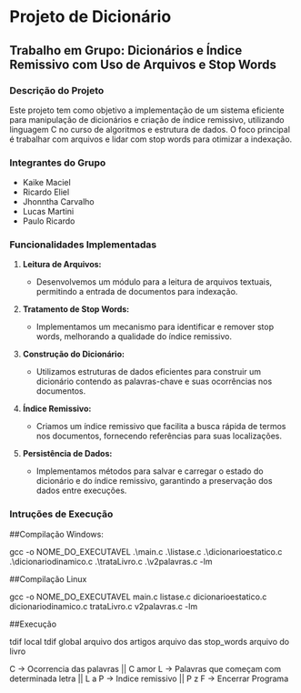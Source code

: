 # Projeto de Dicionário

## Trabalho em Grupo: Dicionários e Índice Remissivo com Uso de Arquivos e Stop Words

### Descrição do Projeto

Este projeto tem como objetivo a implementação de um sistema eficiente para manipulação de dicionários e criação de índice remissivo, utilizando linguagem C no curso de algoritmos e estrutura de dados. O foco principal é trabalhar com arquivos e lidar com stop words para otimizar a indexação.

### Integrantes do Grupo

- Kaike Maciel
- Ricardo Eliel
- Jhonntha Carvalho
- Lucas Martini
- Paulo Ricardo

### Funcionalidades Implementadas

1. **Leitura de Arquivos:**
   - Desenvolvemos um módulo para a leitura de arquivos textuais, permitindo a entrada de documentos para indexação.

2. **Tratamento de Stop Words:**
   - Implementamos um mecanismo para identificar e remover stop words, melhorando a qualidade do índice remissivo.

3. **Construção do Dicionário:**
   - Utilizamos estruturas de dados eficientes para construir um dicionário contendo as palavras-chave e suas ocorrências nos documentos.

4. **Índice Remissivo:**
   - Criamos um índice remissivo que facilita a busca rápida de termos nos documentos, fornecendo referências para suas localizações.

5. **Persistência de Dados:**
   - Implementamos métodos para salvar e carregar o estado do dicionário e do índice remissivo, garantindo a preservação dos dados entre execuções.

### Intruções de Execução

##Compilação Windows:

gcc -o NOME_DO_EXECUTAVEL .\main.c .\listase.c .\dicionarioestatico.c .\dicionariodinamico.c .\trataLivro.c .\v2palavras.c -lm

##Compilação Linux

gcc -o NOME_DO_EXECUTAVEL main.c listase.c dicionarioestatico.c dicionariodinamico.c trataLivro.c v2palavras.c -lm

##Execução

tdif local tdif global
arquivo dos artigos
arquivo das stop_words
arquivo do livro

C -> Ocorrencia das palavras || C amor
L -> Palavras que começam com determinada letra || L a
P -> Indice remissivo || P z
F -> Encerrar Programa
